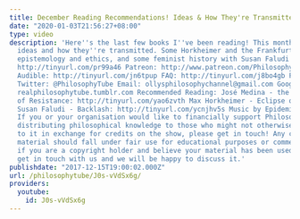 ```yaml
---
title: December Reading Recommendations! Ideas & How They're Transmitted
date: "2020-01-03T21:56:27+08:00"
type: video
description: 'Here''s the last few books I''ve been reading! This month''s theme is
  ideas and how they''re transmitted. Some Horkheimer and the Frankfurt School, some
  epistemology and ethics, and some feminist history with Susan Faludi! Enjoy! Subscribe!
  http://tinyurl.com/pr99a46 Patreon: http://www.patreon.com/PhilosophyTube Paypal.me/PhilosophyTube
  Audible: http://tinyurl.com/jn6tpup FAQ: http://tinyurl.com/j8bo4gb Facebook: http://tinyurl.com/jgjek5w
  Twitter: @PhilosophyTube Email: ollysphilosophychannel@gmail.com Google+: google.com/+thephilosophytube
  realphilosophytube.tumblr.com Recommended Reading: José Medina - the Epistemology
  of Resistance: http://tinyurl.com/yao6zvth Max Horkheimer - Eclipse of Reason: http://tinyurl.com/y89lncge
  Susan Faludi - Backlash: http://tinyurl.com/ycnjhv5s Music by Epidemic Sound (Epidemicsound.com)
  If you or your organisation would like to financially support Philosophy Tube in
  distributing philosophical knowledge to those who might not otherwise have access
  to it in exchange for credits on the show, please get in touch! Any copyrighted
  material should fall under fair use for educational purposes or commentary, but
  if you are a copyright holder and believe your material has been used unfairly please
  get in touch with us and we will be happy to discuss it.'
publishdate: "2017-12-15T19:00:02.000Z"
url: /philosophytube/J0s-vVdSx6g/
providers:
  youtube:
    id: J0s-vVdSx6g
---
```

